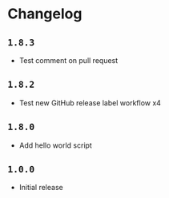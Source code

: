 # Changelog

## `1.8.3`

- Test comment on pull request

## `1.8.2`

- Test new GitHub release label workflow x4

## `1.8.0`

- Add hello world script

## `1.0.0`

- Initial release
